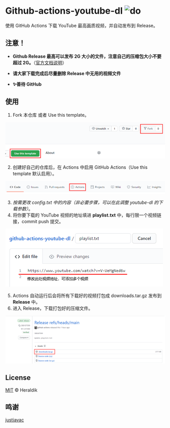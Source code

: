 # Github-actions-youtube-dl ![do](https://github.com/Heraldik/github-actions-youtube-dl/workflows/do/badge.svg)

使用 GitHub Actions 下载 YouTube 最高画质视频，并自动发布到 Release。


## 注意！

- **Github Release 最高可以发布 2G 大小的文件，注意自己的压缩包大小不要超过 2G。**（[官方文档说明](https://docs.github.com/cn/free-pro-team@latest/github/managing-large-files/distributing-large-binaries)）

- **请大家下载完成后尽量删除 Release 中无用的视频文件**

- **✨善待 GitHub**

## 使用

1. Fork 本仓库 或者 Use this template。

![image-20201128114406344](README.assets/image-20201128114406344.png)

2. 创建好自己的仓库后，在 Actions 中启用 GitHub Actions（Use this template 默认启用）。

![image-20201128114243884](README.assets/image-20201128114243884.png)

3. *按需更改 config.txt 中的内容（非必要步骤，可以在此调整 youtube-dl 的下载参数）*。
4. 将你要下载的 YouTube 视频的地址填进 **playlist.txt** 中，每行限一个视频链接，commit push 提交。

![image-20201128121024007](README.assets/image-20201128121024007.png)

5. Actions 自动运行后会将所有下载好的视频打包成 downloads.tar.gz 发布到 **Release** 中。
6. 进入 Release，下载打包好的压缩文件。

![image-20201128114604022](README.assets/image-20201128114604022.png)

## License

[MIT](https://github.com/Heraldik/github-actions-youtube-dl/blob/main/LICENSE) © Heraldik

## 鸣谢

[justjavac](https://github.com/justjavac/github-actions-youtube-dl)

